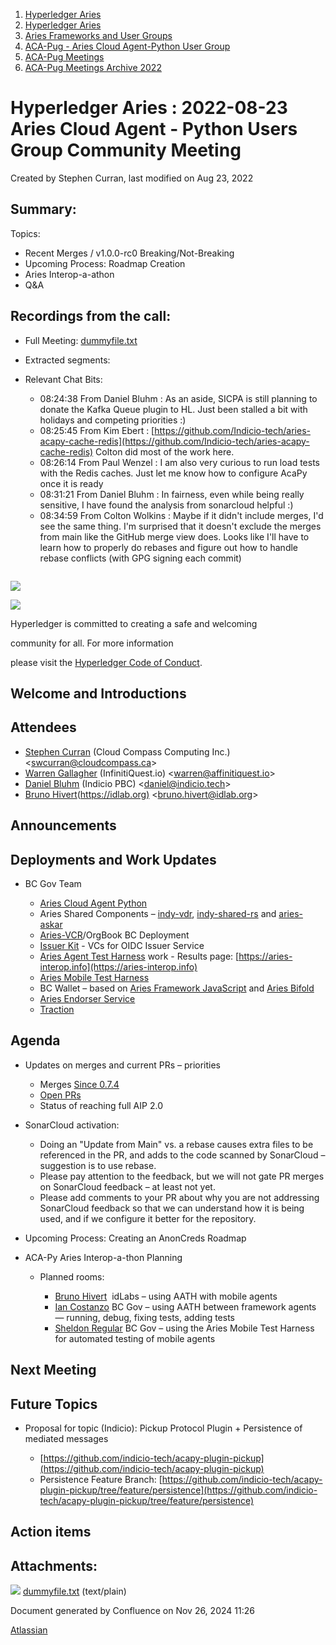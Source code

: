 1. [Hyperledger Aries](index.html)
2. [Hyperledger Aries](Hyperledger-Aries_18481154.html)
3. [Aries Frameworks and User Groups](Aries-Frameworks-and-User-Groups_18481290.html)
4. [ACA-Pug - Aries Cloud Agent-Python User Group](ACA-Pug---Aries-Cloud-Agent-Python-User-Group_18484248.html)
5. [ACA-Pug Meetings](ACA-Pug-Meetings_18484272.html)
6. [ACA-Pug Meetings Archive 2022](ACA-Pug-Meetings-Archive-2022_18515844.html)

# Hyperledger Aries : 2022-08-23 Aries Cloud Agent - Python Users Group Community Meeting

Created by Stephen Curran, last modified on Aug 23, 2022

## Summary:

Topics:

- Recent Merges / v1.0.0-rc0 Breaking/Not-Breaking
- Upcoming Process: Roadmap Creation
- Aries Interop-a-athon
- Q&amp;A

## Recordings from the call:

- Full Meeting: [dummyfile.txt](#)
- Extracted segments:
- Relevant Chat Bits: 
  
  - 08:24:38 From Daniel Bluhm : As an aside, SICPA is still planning to donate the Kafka Queue plugin to HL. Just been stalled a bit with holidays and competing priorities :)
  - 08:25:45 From Kim Ebert : [https://github.com/Indicio-tech/aries-acapy-cache-redis](https://github.com/Indicio-tech/aries-acapy-cache-redis) Colton did most of the work here.
  - 08:26:14 From Paul Wenzel : I am also very curious to run load tests with the Redis caches. Just let me know how to configure AcaPy once it is ready
  - 08:31:21 From Daniel Bluhm : In fairness, even while being really sensitive, I have found the analysis from sonarcloud helpful :)
  - 08:34:59 From Colton Wolkins : Maybe if it didn't include merges, I'd see the same thing. I'm surprised that it doesn't exclude the merges from main like the GitHub merge view does. Looks like I'll have to learn how to properly do rebases and figure out how to handle rebase conflicts (with GPG signing each commit)

```

```

![](https://wiki.hyperledger.org/download/attachments/29034696/Antitrustnotice.png?version=1&modificationDate=1581695654000&api=v2)

![](https://wiki.hyperledger.org/download/attachments/2392771/welcome.png?version=2&modificationDate=1572450107000&api=v2)

Hyperledger is committed to creating a safe and welcoming

community for all. For more information

please visit the [Hyperledger Code of Conduct](https://lf-hyperledger.atlassian.net/wiki/display/HYP/Hyperledger+Code+of+Conduct).

## Welcome and Introductions

## Attendees

- [Stephen Curran](https://lf-hyperledger.atlassian.net/wiki/people/557058:d676f135-ecd6-465b-b7eb-f87976bf4569?ref=confluence) (Cloud Compass Computing Inc.) &lt;swcurran@cloudcompass.ca&gt;
- [Warren Gallagher](https://lf-hyperledger.atlassian.net/wiki/people/557058:98b910cc-1131-4987-bc79-b6c4681c64ab?ref=confluence) (InfinitiQuest.io) &lt;warren@affinitiquest.io&gt;
- [Daniel Bluhm](https://lf-hyperledger.atlassian.net/wiki/people/712020:c322d585-d6d2-4479-a990-b91fac45db1c?ref=confluence) (Indicio PBC) &lt;daniel@indicio.tech&gt;
- [Bruno Hivert](https://lf-hyperledger.atlassian.net/wiki/people/712020:0ef3e380-8e1e-45be-82e1-708b65f236da?ref=confluence)([https://idlab.org)](https://idlab.org%29) &lt;bruno.hivert@idlab.org&gt;

## Announcements

## Deployments and Work Updates

- BC Gov Team
  
  - [Aries Cloud Agent Python](https://github.com/hyperledger/aries-cloudagent-python)
  - Aries Shared Components – [indy-vdr](https://github.com/hyperledger/indy-vdr), [indy-shared-rs](https://github.com/hyperledger/indy-shared-rs) and [aries-askar](https://github.com/hyperledger/aries-askar)
  - [Aries-VCR](https://github.com/bcgov/aries-vcr)/OrgBook BC Deployment
  - [Issuer Kit](https://github.com/bcgov/issuer-kit) - VCs for OIDC Issuer Service
  - [Aries Agent Test Harness](https://github.com/bcgov/aries-agent-test-harness) work - Results page: [https://aries-interop.info](https://aries-interop.info)
  - [Aries Mobile Test Harness](https://github.com/hyperledger/aries-mobile-test-harness)
  - BC Wallet – based on [Aries Framework JavaScript](https://github.com/hyperledger/aries-framework-javascript) and [Aries Bifold](https://github.com/hyperledger/aries-mobile-agent-react-native)
  - [Aries Endorser Service](https://github.com/bcgov/aries-endorser-service)
  - [Traction](https://github.com/bcgov/traction)

## Agenda

- Updates on merges and current PRs – priorities
  
  - Merges [Since 0.7.4](https://github.com/hyperledger/aries-cloudagent-python/pulls?q=is%3Apr%20is%3Amerged%20sort%3Aupdated%20merged%3A%3E2022-06-30)
  - [Open PRs](https://github.com/hyperledger/aries-cloudagent-python/pulls)
  - Status of reaching full AIP 2.0
- SonarCloud activation:
  
  - Doing an "Update from Main" vs. a rebase causes extra files to be referenced in the PR, and adds to the code scanned by SonarCloud – suggestion is to use rebase.
  - Please pay attention to the feedback, but we will not gate PR merges on SonarCloud feedback – at least not yet.
  - Please add comments to your PR about why you are not addressing SonarCloud feedback so that we can understand how it is being used, and if we configure it better for the repository.
- Upcoming Process: Creating an AnonCreds Roadmap
- ACA-Py Aries Interop-a-thon Planning
  
  - Planned rooms:
    
    - [Bruno Hivert](https://lf-hyperledger.atlassian.net/wiki/people/712020:0ef3e380-8e1e-45be-82e1-708b65f236da?ref=confluence)  idLabs – using AATH with mobile agents
    - [Ian Costanzo](https://lf-hyperledger.atlassian.net/wiki/people/5a90a1b054c8ff39bc246426?ref=confluence) BC Gov – using AATH between framework agents — running, debug, fixing tests, adding tests
    - [Sheldon Regular](https://lf-hyperledger.atlassian.net/wiki/people/557058:03ca5fa1-a9b1-4962-8ade-a10467940771?ref=confluence) BC Gov – using the Aries Mobile Test Harness for automated testing of mobile agents

## Next Meeting

## Future Topics

- Proposal for topic (Indicio): Pickup Protocol Plugin + Persistence of mediated messages
  
  - [https://github.com/indicio-tech/acapy-plugin-pickup](https://github.com/indicio-tech/acapy-plugin-pickup)
  - Persistence Feature Branch: [https://github.com/indicio-tech/acapy-plugin-pickup/tree/feature/persistence](https://github.com/indicio-tech/acapy-plugin-pickup/tree/feature/persistence)

## Action items

## Attachments:

![](images/icons/bullet_blue.gif) [dummyfile.txt](attachments/18498236/18516663.txt) (text/plain)

Document generated by Confluence on Nov 26, 2024 11:26

[Atlassian](http://www.atlassian.com/)
